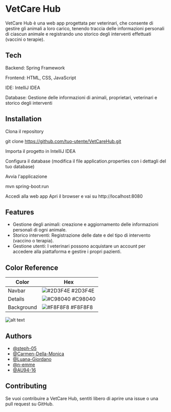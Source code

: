 
# VetCare Hub

VetCare Hub è una web app progettata per veterinari, che consente di gestire gli animali a loro carico, tenendo traccia delle informazioni personali di ciascun animale e registrando uno storico degli interventi effettuati (vaccini o terapie).
## Tech

Backend: Spring Framework

Frontend: HTML, CSS, JavaScript

IDE: IntelliJ IDEA

Database: Gestione delle informazioni di animali, proprietari, veterinari e storico degli interventi

## Installation

Clona il repository

git clone https://github.com/tuo-utente/VetCareHub.git

Importa il progetto in IntelliJ IDEA

Configura il database (modifica il file application.properties con i dettagli del tuo database)

Avvia l'applicazione

mvn spring-boot:run

Accedi alla web app
Apri il browser e vai su http://localhost:8080
## Features

- Gestione degli animali: creazione e aggiornamento delle informazioni personali di ogni animale.
- Storico interventi: Registrazione delle date e del tipo di intervento (vaccino o terapia).
- Gestione utenti: I veterinari possono acquistare un account per accedere alla piattaforma e gestire i propri pazienti.





## Color Reference

| Color      | Hex                                                                |
|------------| ------------------------------------------------------------------ |
| Navbar     | ![#2D3F4E](https://placehold.co/15x15/2D3F4E/2D3F4E.png) #2D3F4E |
| Details    | ![#C98040](https://placehold.co/15x15/C98040/C98040.png) #C98040 |
| Background | ![#F8F8F8](https://placehold.co/15x15/F8F8F8/F8F8F8.png) #F8F8F8 |


![alt text](https://github.com/AU94-16/veterinari/tree/main/src/main/resources/static/immagini/logo_vet.png "Logo Title Text 1")


## Authors

- [@steph-05](https://github.com/steph-05)
- [@Carmen-Della-Monica](https://github.com/Carmen-Della-Monica)
- [@Luana-Giordano](https://github.com/Luana-Giordano)
- [@n-emme](https://github.com/n-emme)
- [@AU94-16](https://github.com/AU94-16)
## Contributing

Se vuoi contribuire a VetCare Hub, sentiti libero di aprire una issue o una pull request su GitHub.

